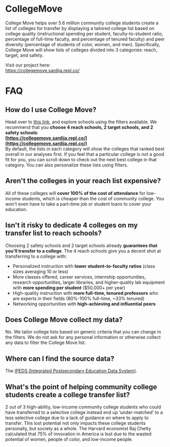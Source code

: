 # CollegeMove

College Move helps over 5.6 million community college students create a list of colleges for transfer by displaying a tailored college list based on college quality (instructional spending per student, faculty-to-student ratio, percentage of full-time faculty, and percentage of tenured faculty) and peer diversity (percentage of students of color, women, and men). Specifically, College Move will show lists of colleges divided into 3 categories: reach, target, and safety.

Visit our project here:  
https://collegemove.sardija.repl.co/

# FAQ

## How do I use College Move?
Head over to [this link](https://collegemove.sardija.repl.co/), and explore schools using the filters available. We recommend that you **choose 4 reach schools, 2 target schools, and 2 safety schools**:  
**[https://collegemove.sardija.repl.co/](https://collegemove.sardija.repl.co/)**  
By default, the lists in each category will show the colleges that ranked best overall in our analyses first. If you feel that a particular college is not a good fit for you, you can scroll down to check out the next best college in that category. You can also personalize these lists using filters.

## Aren't the colleges in your reach list expensive?

All of these colleges will **cover 100% of the cost of attendance** for low-income students, which is cheaper than the cost of community college. You won't even have to take a part-time job or student loans to cover your education.

## Isn't it risky to dedicate 4 colleges on my transfer list to reach schools?

Choosing 2 safety schools and 2 target schools already **guarantees that you'll transfer to a college**. The 4 reach schools give you a decent shot at transferring to a college with:
 - Personalized instruction with **lower student-to-faculty ratios** (class sizes averaging 10 or less)
 - More classes offered, career services, internship opportunities, research opportunities, larger libraries, and higher-quality lab equipment with **more spending per student** ($50,000+ per year)
 - High-quality instruction with **more full-time, tenured professors** who are experts in their fields (80%-100% full-time, ~33% tenured)
 - Networking opportunities with **high-achieving and influential peers**

## Does College Move collect my data?
No. We tailor college lists based on generic criteria that you can change in the filters. We do not ask for any personal information or otherwise collect any data to filter the College Move list.
 
## Where can I find the source data?
The [IPEDS (Integrated Postsecondary Education Data System)](https://nces.ed.gov/ipeds/datacenter/InstitutionByName.aspx?goToReportId=1).

## What's the point of helping community college students create a college transfer list?
2 out of 3 high-ability, low-income community college students who could have transferred to a selective college instead end up ‘under-matched’ to a less selective college due to a lack of guidance on where to apply to transfer. This lost potential not only impacts these college students personally, but society as a whole. The Harvard economist Raj Chetty calculated that 75% of innovation in America is lost due to the wasted potential of women, people of color, and low-income people.
